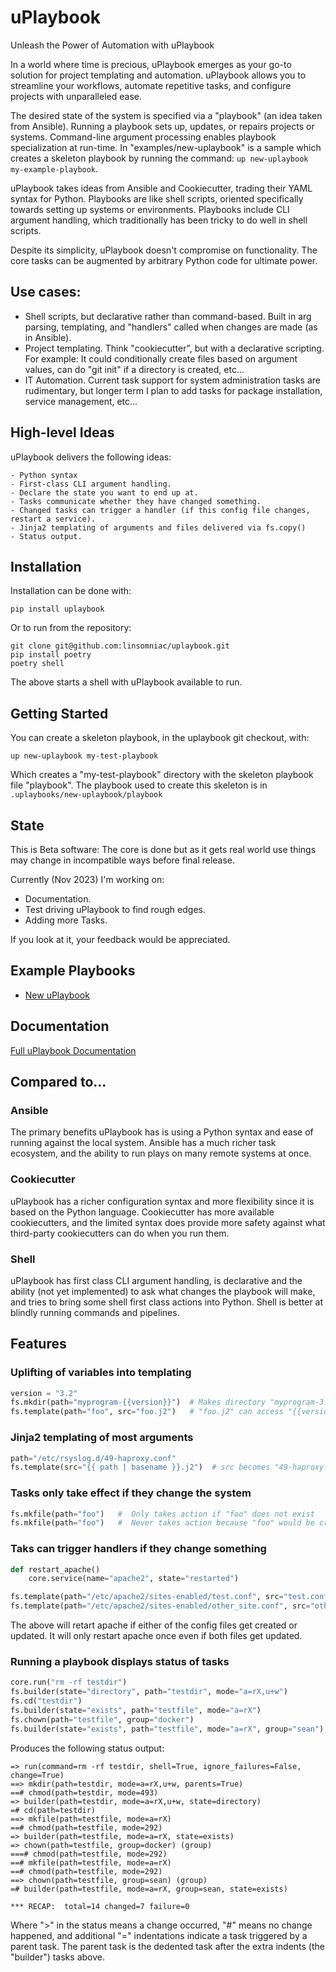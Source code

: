 # uPlaybook

Unleash the Power of Automation with uPlaybook

In a world where time is precious, uPlaybook emerges as your go-to solution for project
templating and automation.  uPlaybook allows you to streamline your workflows, automate
repetitive tasks, and configure projects with unparalleled ease.

The desired state of the system is specified via a "playbook" (an idea taken from
Ansible).  Running a playbook sets up, updates, or repairs projects or systems.
Command-line argument processing enables playbook specialization at run-time.
In "examples/new-uplaybook" is a sample which creates a skeleton playbook by
running the command: `up new-uplaybook my-example-playbook`.

uPlaybook takes ideas from Ansible and Cookiecutter, trading their YAML syntax for
Python. Playbooks are like shell scripts, oriented specifically towards setting up
systems or environments.  Playbooks include CLI argument handling, which traditionally
has been tricky to do well in shell scripts.

Despite its simplicity, uPlaybook doesn't compromise on functionality.  The core
tasks can be augmented by arbitrary Python code for ultimate power.

## Use cases:

- Shell scripts, but declarative rather than command-based.  Built in arg parsing,
  templating, and "handlers" called when changes are made (as in Ansible).
- Project templating.  Think "cookiecutter", but with a declarative scripting.
  For example: It could conditionally create files based on argument values, can
  do "git init" if a directory is created, etc...
- IT Automation.  Current task support for system administration tasks are rudimentary,
  but longer term I plan to add tasks for package installation, service management, etc...

## High-level Ideas

uPlaybook delivers the following ideas:

    - Python syntax
    - First-class CLI argument handling.
    - Declare the state you want to end up at.
    - Tasks communicate whether they have changed something.
    - Changed tasks can trigger a handler (if this config file changes, restart a service).
    - Jinja2 templating of arguments and files delivered via fs.copy()
    - Status output.

## Installation

Installation can be done with:

    pip install uplaybook

Or to run from the repository:

    git clone git@github.com:linsomniac/uplaybook.git
    pip install poetry
    poetry shell

The above starts a shell with uPlaybook available to run.

## Getting Started

You can create a skeleton playbook, in the uplaybook git checkout, with:

    up new-uplaybook my-test-playbook

Which creates a "my-test-playbook" directory with the skeleton playbook file
"playbook".  The playbook used to create this skeleton is in
`.uplaybooks/new-uplaybook/playbook`

## State

This is Beta software: The core is done but as it gets real world use things
may change in incompatible ways before final release.

Currently (Nov 2023) I'm working on:

- Documentation.
- Test driving uPlaybook to find rough edges.
- Adding more Tasks.

If you look at it, your feedback would be appreciated.

## Example Playbooks

- [New uPlaybook](examples/new-uplaybook/playbook)

## Documentation

[Full uPlaybook Documentation](https://linsomniac.github.com/uplaybook)

## Compared to...

### Ansible

The primary benefits uPlaybook has is using a Python syntax and ease of running against
the local system.  Ansible has a much richer task ecosystem, and the ability to run
plays on many remote systems at once.

### Cookiecutter

uPlaybook has a richer configuration syntax and more flexibility since it is based on the
Python language.  Cookiecutter has more available cookiecutters, and the limited syntax
does provide more safety against what third-party cookiecutters can do when you run them.

### Shell

uPlaybook has first class CLI argument handling, is declarative and the ability (not yet
implemented) to ask what changes the playbook will make, and tries to bring some shell
first class actions into Python.  Shell is better at blindly running commands and
pipelines.

## Features

### Uplifting of variables into templating

```python
version = "3.2"
fs.mkdir(path="myprogram-{{version}}")  # Makes directory "myprogram-3.2"
fs.template(path="foo", src="foo.j2")   # "foo.j2" can access "{{version}}"
```

### Jinja2 templating of most arguments

```python
path="/etc/rsyslog.d/49-haproxy.conf"
fs.template(src="{{ path | basename }}.j2")  # src becomes "49-haproxy.conf.j2"
```

### Tasks only take effect if they change the system

```python
fs.mkfile(path="foo")   #  Only takes action if "foo" does not exist
fs.mkfile(path="foo")   #  Never takes action because "foo" would be created above
```

### Taks can trigger handlers if they change something

```python
def restart_apache()
    core.service(name="apache2", state="restarted")

fs.template(path="/etc/apache2/sites-enabled/test.conf", src="test.conf.j2").notify(restart_apache)
fs.template(path="/etc/apache2/sites-enabled/other_site.conf", src="other_site.conf.j2").notify(restart_apache)
```

The above will retart apache if either of the config files get created or updated.
It will only restart apache once even if both files get updated.

### Running a playbook displays status of tasks

```python
core.run("rm -rf testdir")
fs.builder(state="directory", path="testdir", mode="a=rX,u+w")
fs.cd("testdir")
fs.builder(state="exists", path="testfile", mode="a=rX")
fs.chown(path="testfile", group="docker")
fs.builder(state="exists", path="testfile", mode="a=rX", group="sean")
```

Produces the following status output:

```
=> run(command=rm -rf testdir, shell=True, ignore_failures=False, change=True)
==> mkdir(path=testdir, mode=a=rX,u+w, parents=True)
==# chmod(path=testdir, mode=493)
=> builder(path=testdir, mode=a=rX,u+w, state=directory)
=# cd(path=testdir)
==> mkfile(path=testfile, mode=a=rX)
==# chmod(path=testfile, mode=292)
=> builder(path=testfile, mode=a=rX, state=exists)
=> chown(path=testfile, group=docker) (group)
===# chmod(path=testfile, mode=292)
==# mkfile(path=testfile, mode=a=rX)
==# chmod(path=testfile, mode=292)
==> chown(path=testfile, group=sean) (group)
=# builder(path=testfile, mode=a=rX, group=sean, state=exists)

*** RECAP:  total=14 changed=7 failure=0
```

Where ">" in the status means a change occurred, "#" means no change happened, and additional "="
indentations indicate a task triggered by a parent task.  The parent task is the dedented task after
the extra indents (the "builder") tasks above.
